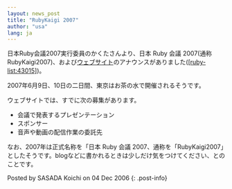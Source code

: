 ```yaml
---
layout: news_post
title: "RubyKaigi 2007"
author: "usa"
lang: ja
---
```


日本Ruby会議2007実行委員のかくたさんより、日本 Ruby 会議
2007(通称RubyKaigi2007)、および[ウェブサイト][1]のアナウンスがありました([\[ruby-list:43015\]][2])。

2007年6月9日、10日の二日間、東京はお茶の水で開催されるそうです。

ウェブサイトでは、すでに次の募集があります。

* 会議で発表するプレゼンテーション
* スポンサー
* 音声や動画の配信作業の委託先

なお、2007年は正式名称を「日本 Ruby 会議
2007、通称を「RubyKaigi2007」としたそうです。blogなどに書かれるときは少しだけ気をつけてください、とのことです。

Posted by SASADA Koichi on 04 Dec 2006
{: .post-info}



[1]: http://jp.rubyist.net/RubyKaigi2007/ 
[2]: http://blade.nagaokaut.ac.jp/cgi-bin/scat.rb/ruby/ruby-list/43015 
